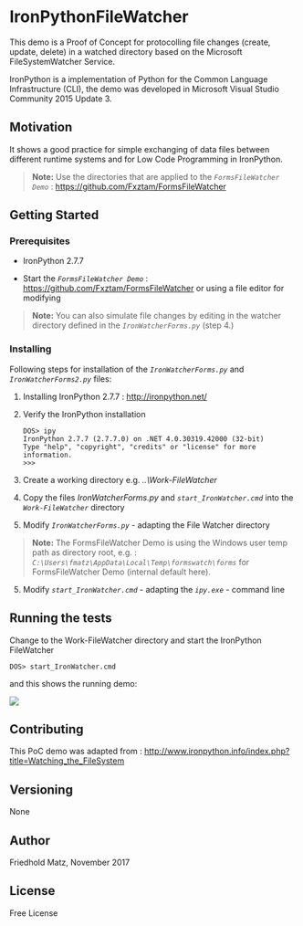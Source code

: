 # IronPythonFileWatcher

This demo is a Proof of Concept for protocolling file changes (create, update, delete) in a watched directory based on the Microsoft FileSystemWatcher Service.

IronPython is a implementation of Python for the Common Language Infrastructure (CLI), the demo was developed in Microsoft Visual Studio Community 2015 Update 3.

## Motivation

It shows a good practice for simple exchanging of data files between different runtime systems and for Low Code Programming in IronPython.

>**Note:**
>Use the directories that are applied to the *`FormsFileWatcher Demo`* : https://github.com/Fxztam/FormsFileWatcher

## Getting Started


### Prerequisites

- IronPython 2.7.7

- Start the *`FormsFileWatcher Demo`* : https://github.com/Fxztam/FormsFileWatcher or using a file editor for modifying

>**Note:**
>You can also simulate file changes by editing in the watcher directory defined in the *`IronWatcherForms.py`* (step 4.)

### Installing

Following steps for installation of the *`IronWatcherForms.py`* and *`IronWatcherForms2.py`* files:

1. Installing IronPython 2.7.7 : http://ironpython.net/

2. Verify the IronPython installation
    ```
    DOS> ipy
    IronPython 2.7.7 (2.7.7.0) on .NET 4.0.30319.42000 (32-bit)
    Type "help", "copyright", "credits" or "license" for more information.
    >>>
    ```

2. Create a working directory e.g.  *..\Work-FileWatcher*

3. Copy the files *IronWatcherForms.py* and *`start_IronWatcher.cmd`* into the *`Work-FileWatcher`* directory

4. Modify *`IronWatcherForms.py`* - adapting the File Watcher directory

>**Note:**
>The FormsFileWatcher Demo is using the Windows user temp path as directory root, e.g. :
>*`C:\Users\fmatz\AppData\Local\Temp\formswatch\forms`* for FormsFileWatcher Demo (internal default here).

5. Modify *`start_IronWatcher.cmd`* - adapting the *`ipy.exe`* - command line

## Running the tests

Change to the Work-FileWatcher directory and start the IronPython FileWatcher
```
DOS> start_IronWatcher.cmd
```
and this shows the running demo:

<img src="http://www.fmatz.com/IronWatcher.gif">

## Contributing

This PoC demo was adapted from : http://www.ironpython.info/index.php?title=Watching_the_FileSystem

## Versioning

None

## Author

Friedhold Matz, November 2017

## License

Free License
